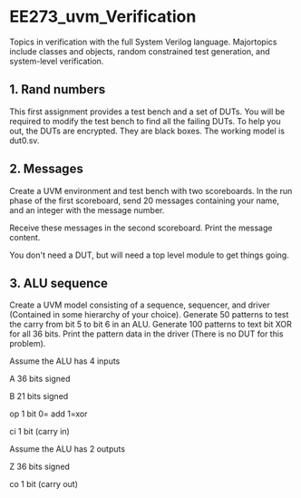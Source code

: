 # EE273_uvm_Verification
 Topics in verification with the full System Verilog language. Majortopics include classes and objects, random constrained test generation, and system-level verification.

## 1. Rand numbers
This first assignment provides a test bench and a set of DUTs. You will be required to modify the test bench to find all the failing DUTs. To help you out, the DUTs are encrypted. They are black boxes. The working model is dut0.sv.

## 2. Messages
Create a UVM environment and test bench with two scoreboards. In the run phase of the first scoreboard, send 20 messages containing your name, and an integer with the message number.

Receive these messages in the second scoreboard. Print the message content. 

You don't need a DUT, but will need a top level module to get things going.

## 3. ALU sequence
Create a UVM model consisting of a sequence, sequencer, and driver (Contained in some hierarchy of your choice). Generate 50 patterns to test the carry from bit 5 to bit 6 in an ALU. Generate 100 patterns to text bit XOR for all 36 bits.  Print the pattern data in the driver (There is no DUT for this problem).

Assume the ALU has 4 inputs

A 36 bits signed

B 21 bits signed

op 1 bit 0= add 1=xor

ci 1 bit (carry in)

Assume the ALU has 2 outputs

Z 36 bits signed

co 1 bit (carry out)
